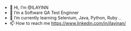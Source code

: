 - 👋 Hi, I’m @ILAYINN
- 👀 I’m a Software QA Test Enginner
- 🌱 I’m currently learning Selenium, Java, Python, Ruby ..
- 📫 How to reach me https://www.linkedin.com/in/ilayinan/

<!---
ILAYINN/ILAYINN is a ✨ special ✨ repository because its `README.md` (this file) appears on your GitHub profile.
You can click the Preview link to take a look at your changes.
--->
